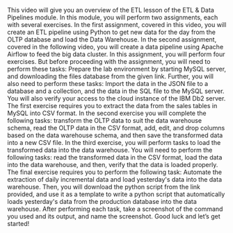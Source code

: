 This video will give you an overview of the ETL lesson of the ETL & Data Pipelines module. In this module, you will perform two assignments, each with several exercises. In the first assignment, covered in this video, you will create an ETL pipeline using Python to get new data for the day from the OLTP database and load the Data Warehouse. In the second assignment, covered in the following video, you will create a data pipeline using Apache Airflow to feed the big data cluster. In this assignment, you will perform four exercises. But before proceeding with the assignment, you will need to perform these tasks: Prepare the lab environment by starting MySQL server, and downloading the files database from the given link. Further, you will also need to perform these tasks: Import the data in the JSON file to a database and a collection, and the data in the SQL file to the MySQL server. 
You will also verify your access to the cloud instance of the IBM Db2 server. The first exercise requires you to extract the data from the sales tables in MySQL into CSV format. In the second exercise you will complete the following tasks: transform the OLTP data to suit the data warehouse schema, read the OLTP data in the CSV format, add, edit, and drop columns based on the data warehouse schema, and then save the transformed data into a new CSV file. In the third exercise, you will perform tasks to load the transformed data into the data warehouse. You will need to perform the following tasks: read the transformed data in the CSV format, load the data into the data warehouse, and then, verify that the data is loaded properly. The final exercise requires you to perform the following task: Automate the extraction of daily incremental data and load yesterday's data into the data warehouse. Then, you will download the python script from the link provided, and use it as a template to write a python script that automatically loads yesterday's data from the production database into the data warehouse. 
After performing each task, take a screenshot of the command you used and its output, and name the screenshot. Good luck and let’s get started! 